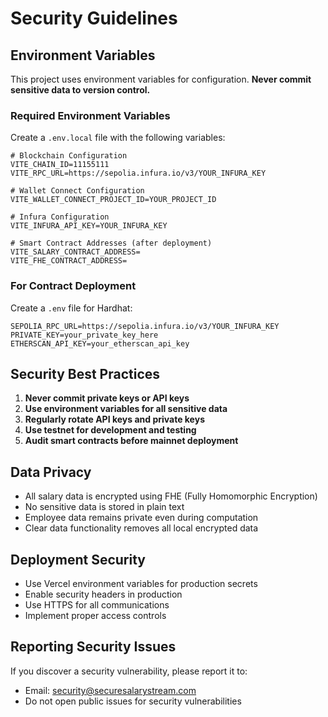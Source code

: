 # Security Guidelines

## Environment Variables

This project uses environment variables for configuration. **Never commit sensitive data to version control.**

### Required Environment Variables

Create a `.env.local` file with the following variables:

```env
# Blockchain Configuration
VITE_CHAIN_ID=11155111
VITE_RPC_URL=https://sepolia.infura.io/v3/YOUR_INFURA_KEY

# Wallet Connect Configuration
VITE_WALLET_CONNECT_PROJECT_ID=YOUR_PROJECT_ID

# Infura Configuration
VITE_INFURA_API_KEY=YOUR_INFURA_KEY

# Smart Contract Addresses (after deployment)
VITE_SALARY_CONTRACT_ADDRESS=
VITE_FHE_CONTRACT_ADDRESS=
```

### For Contract Deployment

Create a `.env` file for Hardhat:

```env
SEPOLIA_RPC_URL=https://sepolia.infura.io/v3/YOUR_INFURA_KEY
PRIVATE_KEY=your_private_key_here
ETHERSCAN_API_KEY=your_etherscan_api_key
```

## Security Best Practices

1. **Never commit private keys or API keys**
2. **Use environment variables for all sensitive data**
3. **Regularly rotate API keys and private keys**
4. **Use testnet for development and testing**
5. **Audit smart contracts before mainnet deployment**

## Data Privacy

- All salary data is encrypted using FHE (Fully Homomorphic Encryption)
- No sensitive data is stored in plain text
- Employee data remains private even during computation
- Clear data functionality removes all local encrypted data

## Deployment Security

- Use Vercel environment variables for production secrets
- Enable security headers in production
- Use HTTPS for all communications
- Implement proper access controls

## Reporting Security Issues

If you discover a security vulnerability, please report it to:
- Email: security@securesalarystream.com
- Do not open public issues for security vulnerabilities
